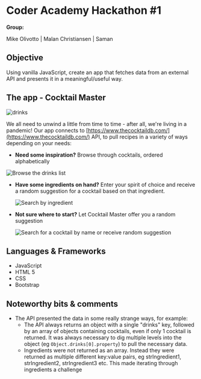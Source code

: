 # Coder Academy Hackathon #1

**Group:** 

Mike Olivotto | Malan Christiansen | Saman 

## Objective

Using vanilla JavaScript, create an app that fetches data from an external API and presents it in a meaningful/useful way.

## The app - Cocktail Master



![drinks](https://media.giphy.com/media/RM04MycST0HzoWfzfX/giphy.gif?cid=ecf05e47nui9laj8gptbs5jemuzhfx7vfmagnp3w0yosewwh&rid=giphy.gif&ct=g)



We all need to unwind a little from time to time - after all, we're living in a pandemic! Our app connects to [https://www.thecocktaildb.com/](https://www.thecocktaildb.com/) API, to pull recipes in a variety of ways depending on your needs:

- **Need some inspiration?** Browse through cocktails, ordered alphabetically

![Browse the drinks list](screengrabs/cm-index.gif)



- **Have some ingredients on hand?** Enter your spirit of choice and receive a random suggestion for a cocktail based on that ingredient.

  ![Search by ingredient](screengrabs/cm-recommend.gif)

  

- **Not sure where to start?** Let Cocktail Master offer you a random suggestion

  ![Search for a cocktail by name or receive random suggestion](screengrabs/cm-search-random.gif)

  

## Languages & Frameworks

- JavaScript
- HTML 5
- CSS
- Bootstrap



## Noteworthy bits & comments

- The API presented the data in some really strange ways, for example:
  - The API always returns an object with a single "drinks" key, followed by an array of objects containing cocktails, even if only 1 cocktail is returned. It was always necessary to dig multiple levels into the object (eg `Object.drinks[0].property`) to pull the necessary data.
  - Ingredients were not returned as an array. Instead they were returned as multiple different key:value pairs, eg strIngredient1, strIngredient2, strIngredient3 etc. This made iterating through ingredients a challenge
